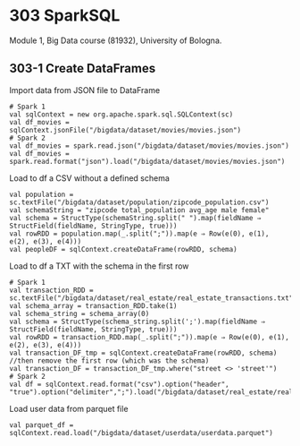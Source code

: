 # 303 SparkSQL

Module 1, Big Data course (81932), University of Bologna.

## 303-1 Create DataFrames

Import data from JSON file to DataFrame

```shell
# Spark 1
val sqlContext = new org.apache.spark.sql.SQLContext(sc)
val df_movies = sqlContext.jsonFile("/bigdata/dataset/movies/movies.json")
# Spark 2
val df_movies = spark.read.json("/bigdata/dataset/movies/movies.json")
val df_movies = spark.read.format("json").load("/bigdata/dataset/movies/movies.json")
```

Load to df a CSV without a defined schema

```shell
val population = sc.textFile("/bigdata/dataset/population/zipcode_population.csv")
val schemaString = "zipcode total_population avg_age male female"
val schema = StructType(schemaString.split(" ").map(fieldName ⇒ StructField(fieldName, StringType, true)))
val rowRDD = population.map(_.split(";")).map(e ⇒ Row(e(0), e(1), e(2), e(3), e(4)))
val peopleDF = sqlContext.createDataFrame(rowRDD, schema)
```

Load to df a TXT with the schema in the first row

```shell
# Spark 1
val transaction_RDD = sc.textFile("/bigdata/dataset/real_estate/real_estate_transactions.txt")
val schema_array = transaction_RDD.take(1)
val schema_string = schema_array(0)
val schema = StructType(schema_string.split(';').map(fieldName ⇒ StructField(fieldName, StringType, true)))
val rowRDD = transaction_RDD.map(_.split(";")).map(e ⇒ Row(e(0), e(1), e(2), e(3), e(4)))
val transaction_DF_tmp = sqlContext.createDataFrame(rowRDD, schema)
//then remove the first row (which was the schema) 
val transaction_DF = transaction_DF_tmp.where("street <> 'street'")
# Spark 2
val df = sqlContext.read.format("csv").option("header", "true").option("delimiter",";").load("/bigdata/dataset/real_estate/real_estate_transactions.txt")
```

Load user data from parquet file

```shell
val parquet_df = sqlContext.read.load("/bigdata/dataset/userdata/userdata.parquet")
```

